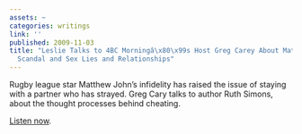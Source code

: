 ```yaml
---
assets: ~
categories: writings
link: ''
published: 2009-11-03
title: "Leslie Talks to 4BC Morningâ\x80\x99s Host Greg Carey About Matthew Johnâ\x80\x99s
  Scandal and Sex Lies and Relationships"
---
```

Rugby league star Matthew John’s infidelity has raised the issue of
staying with a partner who has strayed. Greg Cary talks to author Ruth
Simons, about the thought processes behind cheating.

[Listen now](http://media.mytalk.com.au/4bc/podcasts/lesliecannold.mp3).